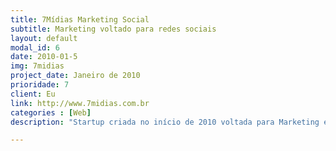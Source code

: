 ```yaml
---
title: 7Mídias Marketing Social
subtitle: Marketing voltado para redes sociais
layout: default
modal_id: 6
date: 2010-01-5
img: 7midias
project_date: Janeiro de 2010
prioridade: 7
client: Eu
link: http://www.7midias.com.br
categories : [Web]
description: "Startup criada no início de 2010 voltada para Marketing em redes sociais. Promovendo eventos físicos e virtuais, utilizando grande base de usuários e suas redes sociais como mecanismo de disseminação viral. O Usuário autenticava com suas redes sociais no sistema da 7Mídias, para cada evento promovido, um algoritimo calculava o nível de penetração, onde eram considerados a quantidade de seguidores, a quantidade de cliques nos links, dentre outros fatores para um cálculo de quantos cupons aquele usuário receberia para participação do sorteio oferecido pelo cliente."

---
```

